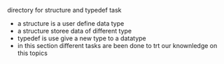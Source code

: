 directory for structure and typedef task
- a structure is a user define data type
- a structure storee data of different type
- typedef is use give a new type to a datatype
- in this section different tasks are been done to trt our knownledge on this topics
